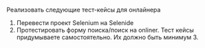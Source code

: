 Реализовать следующие тест-кейсы для онлайнера
1. Перевести проект Selenium на Selenide
2. Протестировать форму поиска/поиск на onliner. Тест кейсы придумываете самостоятельно.
Их должно быть минимум 3.
